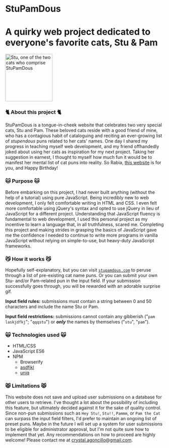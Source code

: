 # StuPamDous

A quirky web project dedicated to everyone's favorite cats, Stu &amp; Pam
=======

<img src="https://i.ibb.co/sqc2L5F/7.png" alt="Stu, one of the two cats who comprise StuPamDous" style="max-width: 100%;" height="150">

### 🐈 About this project 🐈

StuPamDous is a tongue-in-cheek website that celebrates two very special cats, Stu and Pam. These beloved cats reside with a good friend of mine, who has a contagious habit of cataloguing and reciting an ever-growing list of *stupendous* puns related to her cats' names. One day I shared my progress in teaching myself web development, and my friend offhandedly joked about using her cats as inspiration for my next project. Taking her suggestion in earnest, I thought to myself how much fun it would be to manifest her mental list of cat puns into reality. So Rabia, [this website](https://stupamdous.com/) is for you, and Happy Birthday!

### 🐱 Purpose 🐱
Before embarking on this project, I had never built anything (without the help of a tutorial) using pure JavaScript. Being incredibly new to web development, I only felt comfortable writing in HTML and CSS. I even felt more comfortable using jQuery's syntax and opted to use jQuery in lieu of JavaScript for a different project. Understanding that JavaScript fluency is fundamental to web development, I used this personal project as my incentive to learn a language that, in all truthfulness, scared me. Completing this project and making strides in grasping the basics of JavaScript gave me the confidence I needed to continue to write more programs in vanilla JavaScript without relying on simple-to-use, but heavy-duty JavaScript frameworks.

### 😼 How it works 😼
Hopefully self-explanatory, but you can visit [`stupamdous.com`](https://stupamdous.com/) to peruse through a list of pre-existing cat name puns. Or you can submit your own Stu- and/or Pam-related pun in the input field. If your submission successfully goes through, you will be rewarded with an adorable surprise gif.

**Input field rules:** submissions must contain a string between 0 and 50 characters and include the name Stu or Pam. 

**Input field restrictions:** submissions cannot contain any gibberish ("`pam laskjdfkj`"; "`qqqstu`") or ***only*** the names by themselves ("`stu`", "`pam`").

### 🙀 Technologies used 🙀

- HTML/CSS
- JavaScript ES6
- NPM
  - Browserify
  - [asdfjkl](https://www.npmjs.com/package/asdfjkl)
  - [uniq](https://www.npmjs.com/package/uniq)

### 😾 Limitations 😾
This website does not save and upload user submissions on a database for other users to retrieve. I've thought a lot about the possibility of including this feature, but ultimately decided against it for the sake of quality control. Since non-pun submissions such as `Hey Stu!`, `Stu!!`, `Pammm`, or `Pam the Cat` can surpass the input field filters, I'd prefer to maintain an ongoing list of preset puns. Maybe in the future I will set up a system for user submissions to be eligible for administrator approval, but I'm not quite sure how to implement that yet. Any recommendations on how to proceed are highly welcome! Please contact me at crystal.agoncillo@gmail.com.

